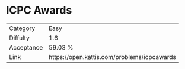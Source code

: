 # ICPC Awards

<table>
    <tr>
        <td>Category</td>
        <td>Easy</td>
    </tr>
    <tr>
        <td>Diffulty</td>
        <td>1.6</td>
    </tr>
    <tr>
        <td>Acceptance</td>
        <td>59.03 %</td>
    </tr>
    <tr>
        <td>Link</td>
        <td>https://open.kattis.com/problems/icpcawards</td>
    </tr>
</table>